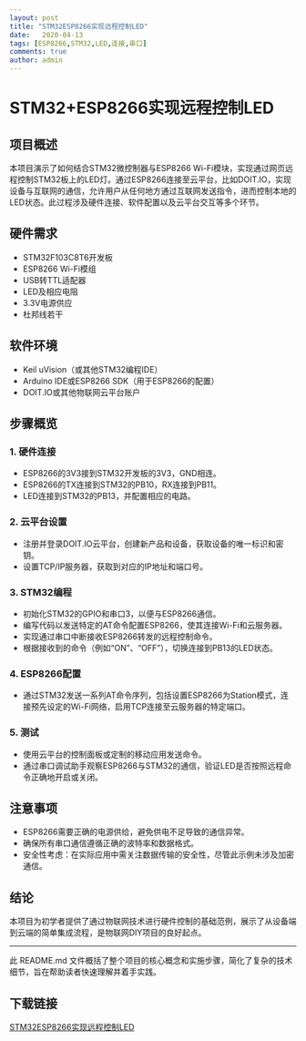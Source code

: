 ```yaml
---
layout: post
title: "STM32ESP8266实现远程控制LED"
date:   2020-04-13
tags: [ESP8266,STM32,LED,连接,串口]
comments: true
author: admin
---
```

# STM32+ESP8266实现远程控制LED

## 项目概述

本项目演示了如何结合STM32微控制器与ESP8266 Wi-Fi模块，实现通过网页远程控制STM32板上的LED灯。通过ESP8266连接至云平台，比如DOIT.IO，实现设备与互联网的通信，允许用户从任何地方通过互联网发送指令，进而控制本地的LED状态。此过程涉及硬件连接、软件配置以及云平台交互等多个环节。

## 硬件需求

- STM32F103C8T6开发板
- ESP8266 Wi-Fi模组
- USB转TTL适配器
- LED及相应电阻
- 3.3V电源供应
- 杜邦线若干

## 软件环境

- Keil uVision（或其他STM32编程IDE）
- Arduino IDE或ESP8266 SDK（用于ESP8266的配置）
- DOIT.IO或其他物联网云平台账户

## 步骤概览

### 1. 硬件连接

- ESP8266的3V3接到STM32开发板的3V3，GND相连。
- ESP8266的TX连接到STM32的PB10，RX连接到PB11。
- LED连接到STM32的PB13，并配置相应的电路。

### 2. 云平台设置

- 注册并登录DOIT.IO云平台，创建新产品和设备，获取设备的唯一标识和密钥。
- 设置TCP/IP服务器，获取到对应的IP地址和端口号。

### 3. STM32编程

- 初始化STM32的GPIO和串口3，以便与ESP8266通信。
- 编写代码以发送特定的AT命令配置ESP8266，使其连接Wi-Fi和云服务器。
- 实现通过串口中断接收ESP8266转发的远程控制命令。
- 根据接收到的命令（例如“ON”、“OFF”），切换连接到PB13的LED状态。

### 4. ESP8266配置

- 通过STM32发送一系列AT命令序列，包括设置ESP8266为Station模式，连接预先设定的Wi-Fi网络，启用TCP连接至云服务器的特定端口。

### 5. 测试

- 使用云平台的控制面板或定制的移动应用发送命令。
- 通过串口调试助手观察ESP8266与STM32的通信，验证LED是否按照远程命令正确地开启或关闭。

## 注意事项

- ESP8266需要正确的电源供给，避免供电不足导致的通信异常。
- 确保所有串口通信遵循正确的波特率和数据格式。
- 安全性考虑：在实际应用中需关注数据传输的安全性，尽管此示例未涉及加密通信。

## 结论

本项目为初学者提供了通过物联网技术进行硬件控制的基础范例，展示了从设备端到云端的简单集成流程，是物联网DIY项目的良好起点。

---

此 README.md 文件概括了整个项目的核心概念和实施步骤，简化了复杂的技术细节，旨在帮助读者快速理解并着手实践。

## 下载链接

[STM32ESP8266实现远程控制LED](https://pan.quark.cn/s/c59e5926da7b)
